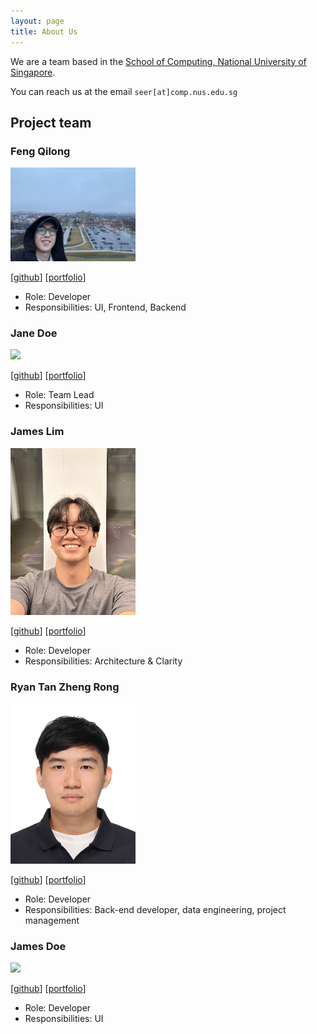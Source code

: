 ```yaml
---
layout: page
title: About Us
---
```


We are a team based in the [School of Computing, National University of Singapore](https://www.comp.nus.edu.sg).

You can reach us at the email `seer[at]comp.nus.edu.sg`

## Project team

### Feng Qilong

<img src="images/fengql123.png" width="200px">

[[github](https://github.com/johndoe)]
[[portfolio](team/fengql123.md)]

* Role: Developer
* Responsibilities: UI, Frontend, Backend

### Jane Doe

<img src="images/johndoe.png" width="200px">

[[github](http://github.com/johndoe)]
[[portfolio](team/johndoe.md)]

* Role: Team Lead
* Responsibilities: UI

### James Lim

<img src="images/lim-james.png" width="200px">

[[github](http://github.com/lim-james)] [[portfolio](team/lim-james.md)]

* Role: Developer
* Responsibilities: Architecture & Clarity

### Ryan Tan Zheng Rong

<img src="images/ryantanzr.png" width="200px">

[[github](http://github.com/ryantanzr)]
[[portfolio](team/ryantanzr.md)]

* Role: Developer
* Responsibilities: Back-end developer, data engineering, project management

### James Doe

<img src="images/johndoe.png" width="200px">

[[github](http://github.com/johndoe)]
[[portfolio](team/johndoe.md)]

* Role: Developer
* Responsibilities: UI
